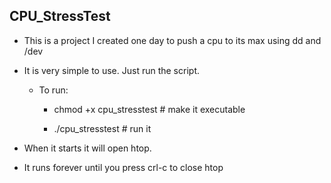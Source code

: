 ## CPU_StressTest

 - This is a project I created one day to push a cpu to its max using dd and /dev

 - It is very simple to use. Just run the script. 
 
   - To run:
  
     - chmod +x cpu_stresstest # make it executable
  
     - ./cpu_stresstest # run it
 
 - When it starts it will open htop. 

 - It runs forever until you press crl-c to close htop
